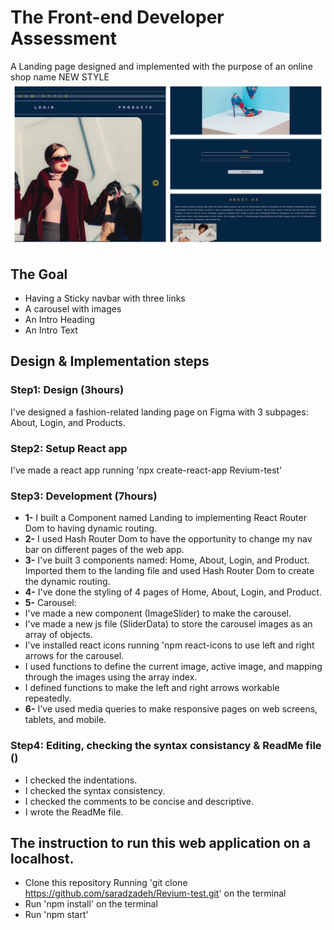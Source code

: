 # The Front-end Developer Assessment
A Landing page designed and implemented with the purpose of an online shop name NEW STYLE
![image](public/image.png)
## The Goal
* Having a Sticky navbar with three links
* A carousel with images
* An Intro Heading
* An Intro Text

## Design & Implementation steps
### Step1: Design (3hours)
I've designed a fashion-related landing page on Figma with 3 subpages: About, Login, and Products.

### Step2: Setup React app
I've made a react app running 'npx create-react-app Revium-test'

### Step3: Development (7hours)
* **1-** I built a Component named Landing to implementing React Router Dom to having dynamic routing.
* **2-** I used Hash Router Dom to have the opportunity to change my nav bar on different pages of the web app.
* **3-** I've built 3 components named: Home, About, Login, and Product. Imported them to the landing file and used Hash Router Dom to create the dynamic routing.
* **4-** I've done the styling of 4 pages of Home, About, Login, and Product.
*  **5-** Carousel: 
*  I've made a new component (ImageSlider) to make the carousel.
*  I've made a new js file (SliderData) to store the carousel images as an array of objects.
*  I've installed react icons running 'npm react-icons to use left and right arrows for the carousel.
*  I used functions to define the current image, active image, and mapping through the images using the array index.
*  I defined functions to make the left and right arrows workable repeatedly.
*  **6-** I've used media queries to make responsive pages on web screens, tablets, and mobile.
### Step4: Editing, checking the syntax consistancy & ReadMe file ()
* I checked the indentations.
* I checked the syntax consistency.
* I checked the comments to be concise and descriptive.
* I wrote the ReadMe file.

## The instruction to run this web application on a localhost.
* Clone this repository Running 'git clone https://github.com/saradzadeh/Revium-test.git' on the terminal
* Run 'npm install' on the terminal
* Run 'npm start'